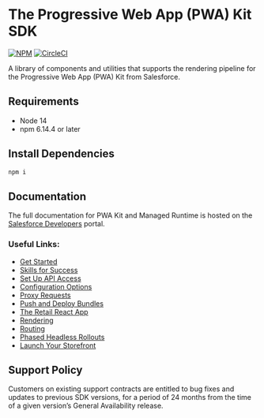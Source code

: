 # The Progressive Web App (PWA) Kit SDK

[![NPM](https://nodei.co/npm/pwa-kit-react-sdk.png?downloads=true&stars=true)](https://nodei.co/npm/pwa-kit-react-sdk/) [![CircleCI](https://circleci.com/gh/SalesforceCommerceCloud/pwa-kit.svg?style=svg)](https://circleci.com/gh/SalesforceCommerceCloud/pwa-kit)

A library of components and utilities that supports the rendering pipeline for the Progressive Web App (PWA) Kit from Salesforce.

## Requirements

-   Node 14
-   npm 6.14.4 or later

## Install Dependencies

```bash
npm i
```

## Documentation

The full documentation for PWA Kit and Managed Runtime is hosted on the [Salesforce Developers](https://developer.salesforce.com/docs/commerce/pwa-kit-managed-runtime/overview) portal.

### Useful Links:

-   [Get Started](https://developer.salesforce.com/docs/commerce/pwa-kit-managed-runtime/guide/getting-started.html)
-   [Skills for Success](https://developer.salesforce.com/docs/commerce/pwa-kit-managed-runtime/guide/skills-for-success.html)
-   [Set Up API Access](https://developer.salesforce.com/docs/commerce/pwa-kit-managed-runtime/guide/setting-up-api-access.html)
-   [Configuration Options](https://developer.salesforce.com/docs/commerce/pwa-kit-managed-runtime/guide/configuration-options.html)
-   [Proxy Requests](https://developer.salesforce.com/docs/commerce/pwa-kit-managed-runtime/guide/proxying-requests.html)
-   [Push and Deploy Bundles](https://developer.salesforce.com/docs/commerce/pwa-kit-managed-runtime/guide/pushing-and-deploying-bundles.html)
-   [The Retail React App](https://developer.salesforce.com/docs/commerce/pwa-kit-managed-runtime/guide/retail-react-app.html)
-   [Rendering](https://developer.salesforce.com/docs/commerce/pwa-kit-managed-runtime/guide/rendering.html)
-   [Routing](https://developer.salesforce.com/docs/commerce/pwa-kit-managed-runtime/guide/routing.html)
-   [Phased Headless Rollouts](https://developer.salesforce.com/docs/commerce/pwa-kit-managed-runtime/guide/phased-headless-rollouts.html)
-   [Launch Your Storefront](https://developer.salesforce.com/docs/commerce/pwa-kit-managed-runtime/guide/launching-your-storefront.html)

## Support Policy
Customers on existing support contracts are entitled to bug fixes and updates to previous SDK versions, for a period of 24 months from the time of a given version’s General Availability release.